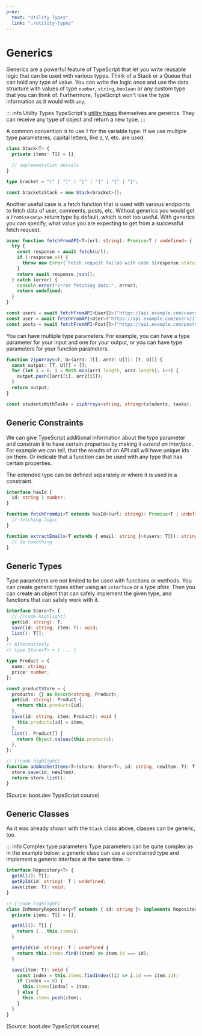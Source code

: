 ```yaml
---
prev:
  text: "Utility Types"
  link: "./utility-types"
---
```


# Generics

Generics are a powerful feature of TypeScript that let you write reusable logic that can be used with various types. Think of a Stack or a Queue that can hold any type of value. You can write the logic once and use the data structure with values of type `number`, `string`, `boolean` or any custom type that you can think of. Furthermore, TypeScript won't lose the type information as it would with `any`.

::: info Utility Types
TypeScript's [utility types](./utility-types) themselves are generics. They can receive any type of object and return a new type.
:::

A common convention is to use `T` for the variable type. If we use multiple type parameteres, capital letters, like `U`, `V`, etc. are used.

```typescript
class Stack<T> {
  private items: T[] = [];

  // implementation details
}

type bracket = "(" | ")" | "[" | "]" | "{" | "}";

const bracketsStack = new Stack<bracket>();
```

Another useful case is a fetch function that is used with various endpoints to fetch data of user, comments, posts, etc. Without generics you would get a `Promise<any>` return type by default, which is not too useful. With generics you can specify, what value you are expecting to get from a successful fetch request.

```typescript
async function fetchFromAPI<T>(url: string): Promise<T | undefined> {
  try {
    const response = await fetch(url);
    if (!response.ok) {
      throw new Error(`Fetch request failed with code ${response.status}`);
    }
    return await response.json();
  } catch (error) {
    console.error("Error fetching data:", error);
    return undefined;
  }
}

const users = await fetchFromAPI<User[]>("https://api.example.com/users");
const user = await fetchFromAPI<User>("https://api.example.com/users/1");
const posts = await fetchFromAPI<Post[]>("https://api.example.com/posts");
```

You can have multiple type parameters. For example, you can have a type parameter for your input and one for your output, or you can have type parameters for your function parameters.

```typescript
function zipArrays<T, U>(arr1: T[], arr2: U[]): [T, U][] {
  const output: [T, U][] = [];
  for (let i = 0; i < Math.min(arr1.length, arr2.length); i++) {
    output.push([arr1[i], arr2[i]]);
  }
  return output;
}

const studentsWithTasks = zipArrays<string, string>(students, tasks);
```

## Generic Constraints

We can give TypeScript additional information about the type parameter and constrain it to have certain properties by making it _extend an interface_. For example we can tell, that the results of an API call will have unique ids on them. Or indicate that a function can be used with any type that has certain properties.

The extended type can be defined separately or where it is used in a constraint.

```typescript
interface hasId {
  id: string | number;
}

function fetchFromApi<T extends hasId>(url: string): Promise<T | undefined> {
  // fetching logic
}

function extractEmails<T extends { email: string }>(users: T[]): string[] {
  // do something
}
```

## Generic Types

Type parameters are not limited to be used with functions or methods. You can create generic types either using an `interface` or a _type alias_. Then you can create an object that can safely implement the given type, and functions that can safely work with it.

```typescript
interface Store<T> {
  // [!code highlight]
  get(id: string): T;
  save(id: string, item: T): void;
  list(): T[];
}
// Alternatively
// type Store<T> = { ... }

type Product = {
  name: string;
  price: number;
};

const productStore = {
  products: {} as Record<string, Product>,
  get(id: string): Product {
    return this.products[id];
  },
  save(id: string, item: Product): void {
    this.products[id] = item;
  },
  list(): Product[] {
    return Object.values(this.products);
  },
};

// [!code highlight]
function addAndGetItems<T>(store: Store<T>, id: string, newItem: T): T[] {
  store.save(id, newItem);
  return store.list();
}
```

(Source: boot.dev TypeScript course)

## Generic Classes

As it was already shown with the `Stack` class above, classes can be generic, too.

::: info Complex type parameters
Type parameters can be quite complex as in the example below: a generic class can use a constrained type and implement a generic interface at the same time.
:::

```typescript
interface Repository<T> {
  getAll(): T[];
  getById(id: string): T | undefined;
  save(item: T): void;
}

// [!code highlight]
class InMemoryRepository<T extends { id: string }> implements Repository<T> {
  private items: T[] = [];

  getAll(): T[] {
    return [...this.items];
  }

  getById(id: string): T | undefined {
    return this.items.find((item) => item.id === id);
  }

  save(item: T): void {
    const index = this.items.findIndex((i) => i.id === item.id);
    if (index >= 0) {
      this.items[index] = item;
    } else {
      this.items.push(item);
    }
  }
}
```

(Source: boot.dev TypeScript course)
